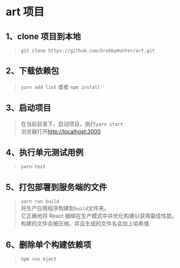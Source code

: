 # art 项目

## 1、clone 项目到本地

> `git clone https://github.com/GrubbyHunter/art.git`

## 2、下载依赖包

> `yarn add list` 或者 `npm install`

## 3、启动项目

> 在当前目录下，启动项目，执行`yarn start`  
> 浏览器打开[http://localhost:3000](http://localhost:3000)

## 4、执行单元测试用例

> `yarn test`

## 5、打包部署到服务端的文件

> `yarn run build`  
> 将生产应用程序构建到`build`文件夹。  
> 它正确地将 React 捆绑在生产模式中并优化构建以获得最佳性能。  
> 构建的文件会被压缩，并且生成的文件名会加上哈希值

## 6、删除单个构建依赖项

> `npm run eject`
